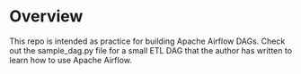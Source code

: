 # Overview

This repo is intended as practice for building Apache Airflow DAGs. Check out the sample_dag.py file for a small ETL DAG that the author has written to learn how to use Apache Airflow. 